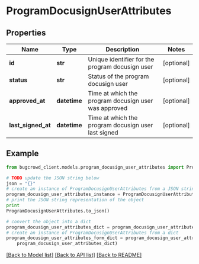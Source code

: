 # ProgramDocusignUserAttributes


## Properties

Name | Type | Description | Notes
------------ | ------------- | ------------- | -------------
**id** | **str** | Unique identifier for the program docusign user | [optional] 
**status** | **str** | Status of the program docusign user | [optional] 
**approved_at** | **datetime** | Time at which the program docusign user was approved | [optional] 
**last_signed_at** | **datetime** | Time at which the program docusign user last signed | [optional] 

## Example

```python
from bugcrowd_client.models.program_docusign_user_attributes import ProgramDocusignUserAttributes

# TODO update the JSON string below
json = "{}"
# create an instance of ProgramDocusignUserAttributes from a JSON string
program_docusign_user_attributes_instance = ProgramDocusignUserAttributes.from_json(json)
# print the JSON string representation of the object
print
ProgramDocusignUserAttributes.to_json()

# convert the object into a dict
program_docusign_user_attributes_dict = program_docusign_user_attributes_instance.to_dict()
# create an instance of ProgramDocusignUserAttributes from a dict
program_docusign_user_attributes_form_dict = program_docusign_user_attributes.from_dict(
    program_docusign_user_attributes_dict)
```
[[Back to Model list]](../README.md#documentation-for-models) [[Back to API list]](../README.md#documentation-for-api-endpoints) [[Back to README]](../README.md)


